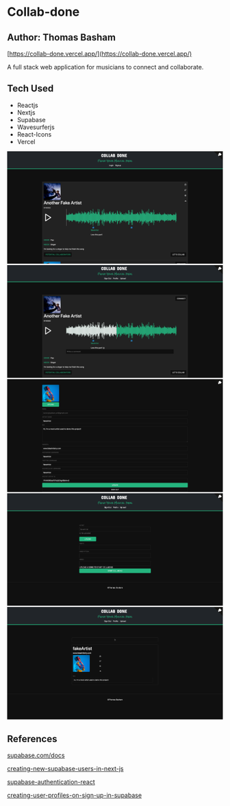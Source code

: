 # Collab-done

## Author: Thomas Basham

[https://collab-done.vercel.app/](https://collab-done.vercel.app/)

A full stack web application for musicians to connect and collaborate.

## Tech Used

- Reactjs
- Nextjs
- Supabase
- Wavesurferjs
- React-Icons
- Vercel

<img src="./public/snapShots/collabDone00.png" />
<img src="./public/snapShots/collabDone01.png" />
<img src="./public/snapShots/collabDone02.png" />
<img src="./public/snapShots/collabDone03.png" />
<img src="./public/snapShots/collabDone04.png" />

## References

[supabase.com/docs](https://supabase.com/docs/)

[creating-new-supabase-users-in-next-js](https://aboutmonica.com/blog/creating-new-supabase-users-in-next-js/)

[supabase-authentication-react](https://ruanmartinelli.com/posts/supabase-authentication-react)

[creating-user-profiles-on-sign-up-in-supabase](https://dev.to/sruhleder/creating-user-profiles-on-sign-up-in-supabase-5037)
